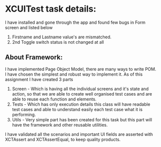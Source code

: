 # XCUITest task details:
I have installed and gone through the app and found few bugs in Form screen and listed below

1. Firstname and Lastname value's are mismatched.
2. 2nd Toggle switch  status is not changed at all

## About Framework:
I have implemented Page Object Model, there are many ways to write POM. I have chosen the simplest and robust way to implement it. As of this assignment I have created 3 parts
1. Screen - Which is having all the individual screens and it's state and action, so that we are able to create well organised test cases and are able to reuse each function and elements.
2. Tests - Which has only execution details this class will have readable test cases and able to understand easily each test case what it is performing.
3. Utils - Very simple part has been created for this task but this part will have the framework and other reusable utilities.

I have validated all the scenarios and important UI fields are asserted  with XCTAssert and XCTAssertEqual, to keep quality products.
